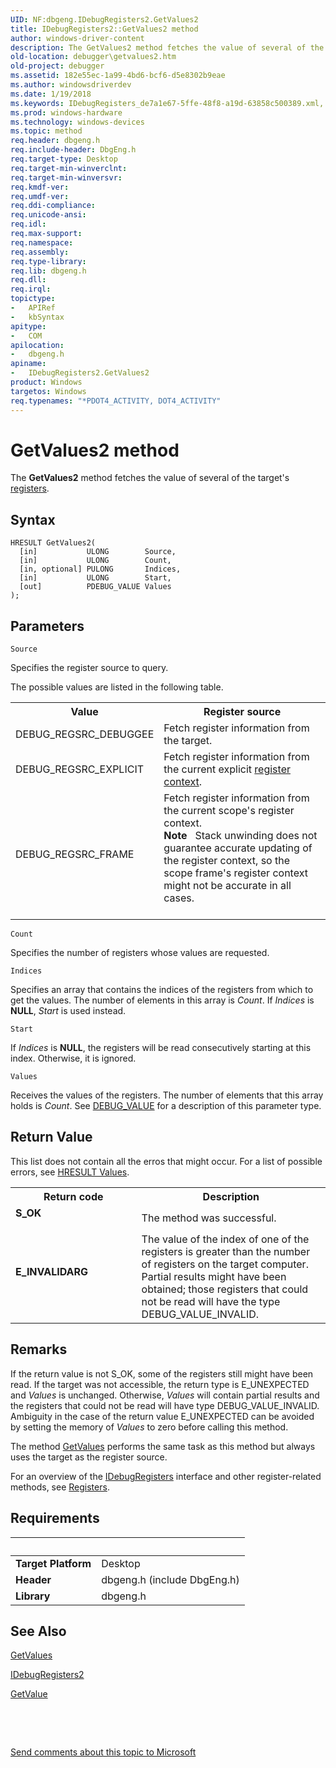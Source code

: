 ```yaml
---
UID: NF:dbgeng.IDebugRegisters2.GetValues2
title: IDebugRegisters2::GetValues2 method
author: windows-driver-content
description: The GetValues2 method fetches the value of several of the target's registers.
old-location: debugger\getvalues2.htm
old-project: debugger
ms.assetid: 182e55ec-1a99-4bd6-bcf6-d5e8302b9eae
ms.author: windowsdriverdev
ms.date: 1/19/2018
ms.keywords: IDebugRegisters_de7a1e67-5ffe-48f8-a19d-63858c500389.xml, IDebugRegisters2, GetValues2 method [Windows Debugging], IDebugRegisters2 interface [Windows Debugging], GetValues2 method, IDebugRegisters2::GetValues2, dbgeng/IDebugRegisters2::GetValues2, GetValues2 method [Windows Debugging], IDebugRegisters2 interface, GetValues2, debugger.getvalues2
ms.prod: windows-hardware
ms.technology: windows-devices
ms.topic: method
req.header: dbgeng.h
req.include-header: DbgEng.h
req.target-type: Desktop
req.target-min-winverclnt: 
req.target-min-winversvr: 
req.kmdf-ver: 
req.umdf-ver: 
req.ddi-compliance: 
req.unicode-ansi: 
req.idl: 
req.max-support: 
req.namespace: 
req.assembly: 
req.type-library: 
req.lib: dbgeng.h
req.dll: 
req.irql: 
topictype:
-	APIRef
-	kbSyntax
apitype:
-	COM
apilocation:
-	dbgeng.h
apiname:
-	IDebugRegisters2.GetValues2
product: Windows
targetos: Windows
req.typenames: "*PDOT4_ACTIVITY, DOT4_ACTIVITY"
---
```



# GetValues2 method
The <b>GetValues2</b> method fetches the value of several of the target's <a href="https://msdn.microsoft.com/library/windows/hardware/ff554369">registers</a>.

## Syntax

````
HRESULT GetValues2(
  [in]           ULONG        Source,
  [in]           ULONG        Count,
  [in, optional] PULONG       Indices,
  [in]           ULONG        Start,
  [out]          PDEBUG_VALUE Values
);
````

## Parameters

`Source`

Specifies the register source to query.

The possible values are listed in the following table.

<table>
<tr>
<th>Value</th>
<th>Register source</th>
</tr>
<tr>
<td>
DEBUG_REGSRC_DEBUGGEE

</td>
<td>
Fetch register information from the target.

</td>
</tr>
<tr>
<td>
DEBUG_REGSRC_EXPLICIT

</td>
<td>
Fetch register information from the current explicit <a href="https://msdn.microsoft.com/3690903c-4281-4c65-98b0-00ca22206168">register context</a>.

</td>
</tr>
<tr>
<td>
DEBUG_REGSRC_FRAME

</td>
<td>
Fetch register information from the current scope's register context.

<div class="alert"><b>Note</b>    Stack unwinding does not guarantee accurate updating of the register context, so the scope frame's register context might not be accurate in all cases.</div>
<div> </div>
</td>
</tr>
</table>

`Count`

Specifies the number of registers whose values are requested.

`Indices`

Specifies an array that contains the indices of the registers from which to get the values.  The number of elements in this array is <i>Count</i>.  If <i>Indices</i> is <b>NULL</b>, <i>Start</i> is used instead.

`Start`

If <i>Indices</i> is <b>NULL</b>, the registers will be read consecutively starting at this index.  Otherwise, it is ignored.

`Values`

Receives the values of the registers.  The number of elements that this array holds is <i>Count</i>.  See <a href="..\dbgeng\ns-dbgeng-_debug_value.md">DEBUG_VALUE</a> for a description of this parameter type.


## Return Value

This list does not contain all the erros that might occur.  For a list of possible errors, see <a href="https://msdn.microsoft.com/library/windows/hardware/ff549771">HRESULT Values</a>.

<table>
<tr>
<th>Return code</th>
<th>Description</th>
</tr>
<tr>
<td width="40%">
<dl>
<dt><b>S_OK</b></dt>
</dl>
</td>
<td width="60%">
The method was successful.

</td>
</tr>
<tr>
<td width="40%">
<dl>
<dt><b>E_INVALIDARG</b></dt>
</dl>
</td>
<td width="60%">
The value of the index of one of the registers is greater than the number of registers on the target computer.  Partial results might have been obtained; those registers that could not be read will have the type DEBUG_VALUE_INVALID.

</td>
</tr>
</table>

## Remarks

If the return value is not S_OK, some of the registers still might have been read.  If the target was not accessible, the return type is E_UNEXPECTED and <i>Values</i> is unchanged. Otherwise, <i>Values</i> will contain partial results and the registers that could not be read will have type DEBUG_VALUE_INVALID.  Ambiguity in the case of the return value E_UNEXPECTED can be avoided by setting the memory of <i>Values</i> to zero before calling this method.

The method <a href="https://msdn.microsoft.com/library/windows/hardware/ff549480">GetValues</a> performs the same task as this method but always uses the target as the register source.

For an overview of the <a href="..\dbgeng\nn-dbgeng-idebugregisters.md">IDebugRegisters</a> interface and other register-related methods, see <a href="https://msdn.microsoft.com/library/windows/hardware/ff554369">Registers</a>.

## Requirements
| &nbsp; | &nbsp; |
| ---- |:---- |
| **Target Platform** | Desktop |
| **Header** | dbgeng.h (include DbgEng.h) |
| **Library** | dbgeng.h |

## See Also

<a href="https://msdn.microsoft.com/library/windows/hardware/ff549480">GetValues</a>



<a href="..\dbgeng\nn-dbgeng-idebugregisters2.md">IDebugRegisters2</a>



<a href="https://msdn.microsoft.com/library/windows/hardware/ff597624">GetValue</a>



 

 

<a href="mailto:wsddocfb@microsoft.com?subject=Documentation%20feedback [debugger\debugger]:%20IDebugRegisters2::GetValues2 method%20 RELEASE:%20(1/19/2018)&amp;body=%0A%0APRIVACY STATEMENT%0A%0AWe use your feedback to improve the documentation. We don't use your email address for any other purpose, and we'll remove your email address from our system after the issue that you're reporting is fixed. While we're working to fix this issue, we might send you an email message to ask for more info. Later, we might also send you an email message to let you know that we've addressed your feedback.%0A%0AFor more info about Microsoft's privacy policy, see http://privacy.microsoft.com/en-us/default.aspx." title="Send comments about this topic to Microsoft">Send comments about this topic to Microsoft</a>